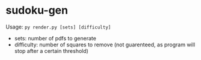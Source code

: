 # sudoku-gen
Usage: `py render.py [sets] [difficulty]`

- sets: number of pdfs to generate
- difficulty: number of squares to remove (not guarenteed, as program will stop after a certain threshold)